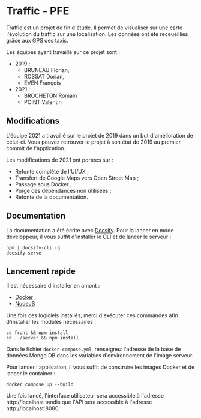 # Traffic - PFE

Traffic est un projet de fin d'étude. Il permet de visualiser sur une carte l'évolution du traffic sur une localisation. Les données ont été receueillies grâce aux GPS des taxis.

Les équipes ayant travaillé sur ce projet sont :
* 2019 : 
    * BRUNEAU Florian, 
    * ROSSAT Dorian, 
    * EVEN François
* 2021 : 
    * BROCHETON Romain
    * POINT Valentin 

## Modifications

L'équipe 2021 a travaillé sur le projet de 2019 dans un but d'amélioration de celui-ci. Vous pouvez retrouver le projet à son état de 2019 au premier commit de l'application.

Les modifications de 2021 ont portées sur :
* Refonte complète de l'UI/UX ;
* Transfert de Google Maps vers Open Street Map ;
* Passage sous Docker ;
* Purge des dépendances non utilisées ;
* Refonte de la documentation.

## Documentation
La documentation a été écrite avec [Docsify](https://docsify.js.org/). Pour la lancer en mode développeur, il vous suffit d'installer le CLI et de lancer le serveur : 
```
npm i docsify-cli -g
docsify serve
```

## Lancement rapide
Il est nécessaire d'installer en amont :
* [Docker](https://www.docker.com/) ;
* [NodeJS](https://nodejs.org/en/download/)

Une fois ces logiciels installés, merci d'exécuter ces commandes afin d'installer les modules nécessaires :
```
cd front && npm install
cd ../server && npm install
```

Dans le fichier `docker-compose.yml`, renseignez l'adresse de la base de données Mongo DB dans les variables d'environnement de l'image serveur.

Pour lancer l'application, il vous suffit de construire les images Docker et de lancer le container :
```
docker compose up --build
```

Une fois lancé, l'interface utilisateur sera accessible à l'adresse http://localhost tandis que l'API sera accessible à l'adresse http://localhost:8080.